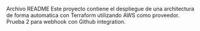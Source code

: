 Archivo README
Este proyecto contiene el despliegue de una architectura de forma automatica con Terraform utilizando AWS como proveedor.
Prueba 2 para webhook con Github integration.